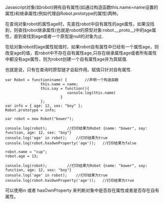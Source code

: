 Javascript对象(如robot)拥有自有属性(如通过构造函数this.name=name设置的属性)和继承属性(例如代理自Robot.prototype的属性)两种。

在查询对象robot的属性age时，先查找robot中自有属性的age属性，如果没找到，则查找robot继承属性(也就是robot的原型对象:robot.\_\_proto\_\_)中的age属性，直到查找到age或者一个原型是null的对象为止.

在给对象robot的age属性赋值时，如果robot自有属性中已经有一个属性age，则改变age的值，若robot中不存在自有属性age,只存在继承属性age或者所有属性中都没有age属性，则为robot创建一个自有属性age并为其赋值.

也就是说，只有在查询时原型链才会起作用。赋值只针对自有属性.

    var Robot = function(name) {        //声明一个构造函数
                    this.name = name;
                    this.say = function(){
                                console.log(this.name)
                             }
                    };
    var info = { age: 12, sex: "boy" };
    Robot.prototype = info;

    var robot = new Robot("bower");

    console.log(robot);			//打印结果为Robot {name: "bower", say: function, age: 12, sex: "boy"}
    console.log('age' in robot);	//打印结果为true
    console.log(robot.hasOwnProperty('age'));	//打印结果为false

    robot.name = "cup";
    robot.age = 13;

    console.log(robot);			//打印结果为Robot {name: "bower", say: function, age: 12, sex: "boy"}
    console.log('age' in robot);	//打印结果为true
    console.log(robot.hasOwnProperty('age'));	//打印结果为true

可以使用in 或者 hasOwnProperty 来判断对象中是否存在属性或者是否存在自有属性。

